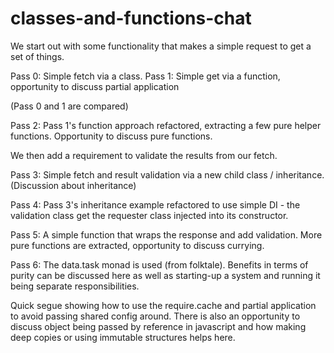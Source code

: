 # classes-and-functions-chat

We start out with some functionality that makes a simple request to get a set of things.

Pass 0: Simple fetch via a class.
Pass 1: Simple get via a function, opportunity to discuss partial application

(Pass 0 and 1 are compared)

Pass 2: Pass 1's function approach refactored, extracting a few pure helper functions. Opportunity to discuss pure
functions.

We then add a requirement to validate the results from our fetch.

Pass 3: Simple fetch and result validation via a new child class / inheritance.
(Discussion about inheritance)

Pass 4: Pass 3's inheritance example refactored to use simple DI - the validation class get the requester class 
injected into its constructor.

Pass 5: A simple function that wraps the response and add validation. More pure functions are extracted, opportunity
to discuss currying.

Pass 6: The data.task monad is used (from folktale). Benefits in terms of purity can be discussed here as well as
starting-up a system and running it being separate responsibilities.  

Quick segue showing how to use the require.cache and partial application to avoid passing shared config around. There
is also an opportunity to discuss object being passed by reference in javascript and how making deep copies or
using immutable structures helps here.
